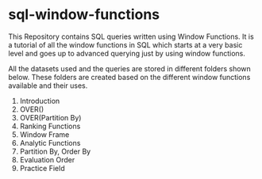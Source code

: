 # sql-window-functions
This Repository contains SQL queries written using Window Functions. It is a tutorial of all the window functions in SQL which starts at a very basic level and goes up to advanced querying just by using window functions. 

All the datasets used and the queries are stored in different folders shown below. These folders are created based on the different window functions available and their uses.

1. Introduction
2. OVER()
3. OVER(Partition By)
4. Ranking Functions
5. Window Frame
6. Analytic Functions
7. Partition By, Order By
8. Evaluation Order
9. Practice Field
